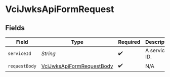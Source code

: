 # VciJwksApiFormRequest


## Fields

| Field                                                                             | Type                                                                              | Required                                                                          | Description                                                                       |
| --------------------------------------------------------------------------------- | --------------------------------------------------------------------------------- | --------------------------------------------------------------------------------- | --------------------------------------------------------------------------------- |
| `serviceId`                                                                       | *String*                                                                          | :heavy_check_mark:                                                                | A service ID.                                                                     |
| `requestBody`                                                                     | [VciJwksApiFormRequestBody](../../models/operations/VciJwksApiFormRequestBody.md) | :heavy_check_mark:                                                                | N/A                                                                               |